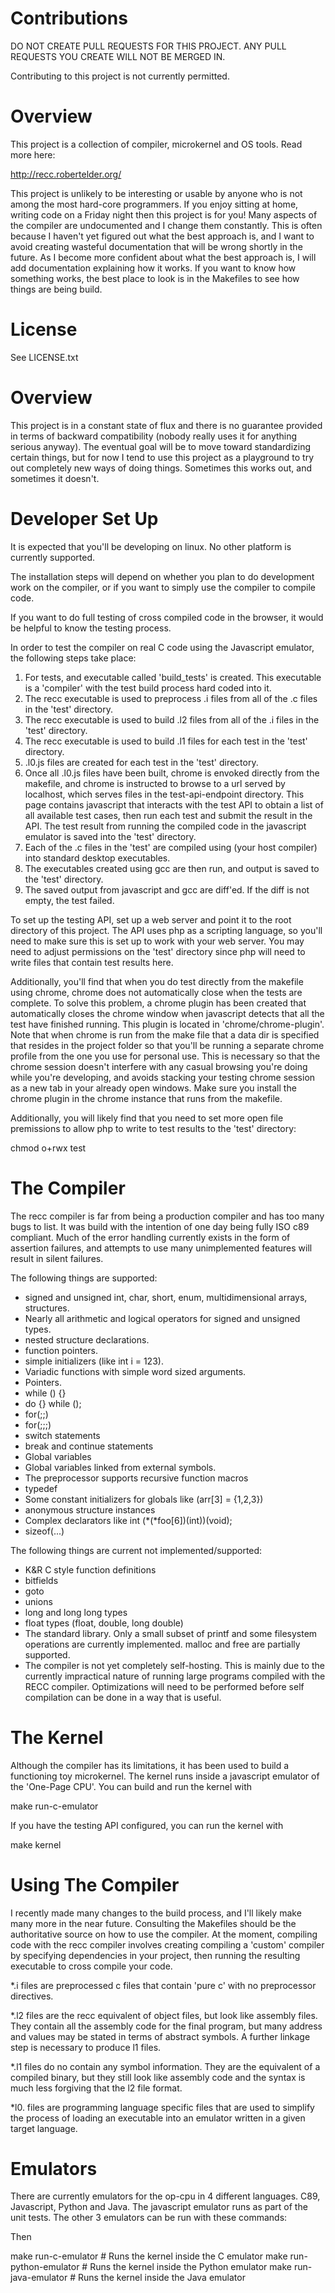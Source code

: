 # Contributions

DO NOT CREATE PULL REQUESTS FOR THIS PROJECT.  ANY PULL REQUESTS YOU CREATE WILL NOT BE MERGED IN.

Contributing to this project is not currently permitted.

# Overview

This project is a collection of compiler, microkernel and OS tools.  Read more here:

http://recc.robertelder.org/

This project is unlikely to be interesting or usable by anyone who is not among the most hard-core programmers.  If you enjoy sitting at home, writing code on a Friday night then this project is for you!  Many aspects of the compiler are undocumented and I change them constantly.  This is often because I haven't yet figured out what the best approach is, and I want to avoid creating wasteful documentation that will be wrong shortly in the future.  As I become more confident about what the best approach is, I will add documentation explaining how it works.  If you want to know how something works, the best place to look is in the Makefiles to see how things are being build.

# License

See LICENSE.txt

# Overview

This project is in a constant state of flux and there is no guarantee provided in terms of backward compatibility (nobody really uses it for anything serious anyway).  The eventual goal will be to move toward standardizing certain things, but for now I tend to use this project as a playground to try out completely new ways of doing things.  Sometimes this works out, and sometimes it doesn't.

# Developer Set Up

It is expected that you'll be developing on linux.  No other platform is currently supported.

The installation steps will depend on whether you plan to do development work on the compiler, or if you want to simply use the compiler to compile code.

If you want to do full testing of cross compiled code in the browser, it would be helpful to know the testing process.

In order to test the compiler on real C code using the Javascript emulator, the following steps take place:

1)  For tests, and executable called 'build_tests' is created.  This executable is a 'compiler' with the test build process hard coded into it.
2)  The recc executable is used to preprocess .i files from all of the .c files in the 'test' directory.
3)  The recc executable is used to build .l2 files from all of the .i files in the 'test' directory.
4)  The recc executable is used to build .l1 files for each test in the 'test' directory.
5)  .l0.js files are created for each test in the 'test' directory.
6)  Once all .l0.js files have been built, chrome is envoked directly from the makefile, and chrome is instructed to browse to a url served by localhost, which serves files in the test-api-endpoint directory.  This page contains javascript that interacts with the test API to obtain a list of all available test cases, then run each test and submit the result in the API.  The test result from running the compiled code in the javascript emulator is saved into the 'test' directory.
7)  Each of the .c files in the 'test' are compiled using (your host compiler) into standard desktop executables.
8)  The executables created using gcc are then run, and output is saved to the 'test' directory.
9)  The saved output from javascript and gcc are diff'ed.  If the diff is not empty, the test failed.

To set up the testing API, set up a web server and point it to the root directory of this project.  The API uses php as a scripting language, so you'll need to make sure this is set up to work with your web server.  You may need to adjust permissions on the 'test' directory since php will need to write files that contain test results here.

Additionally, you'll find that when you do test directly from the makefile using chrome, chrome does not automatically close when the tests are complete.  To solve this problem, a chrome plugin has been created that automatically closes the chrome window when javascript detects that all the test have finished running.  This plugin is located in 'chrome/chrome-plugin'.  Note that when chrome is run from the make file that a data dir is specified that resides in the project folder so that you'll be running a separate chrome profile from the one you use for personal use.  This is necessary so that the chrome session doesn't interfere with any casual browsing you're doing while you're developing, and avoids stacking your testing chrome session as a new tab in your already open windows.  Make sure you install the chrome plugin in the chrome instance that runs from the makefile.

Additionally, you will likely find that you need to set more open file premissions to allow php to write to test results to the 'test' directory:

chmod o+rwx test

# The Compiler

The recc compiler is far from being a production compiler and has too many bugs to list.  It was build with the intention of one day being fully ISO c89 compliant.  Much of the error handling currently exists in the form of assertion failures, and attempts to use many unimplemented features will result in silent failures.

The following things are supported:

-  signed and unsigned int, char, short, enum, multidimensional arrays, structures.
-  Nearly all arithmetic and logical operators for signed and unsigned types.
-  nested structure declarations.
-  function pointers.
-  simple initializers (like int i = 123).
-  Variadic functions with simple word sized arguments.
-  Pointers.
-  while () {}
-  do {} while ();
-  for(;;)
-  for(;;;)
-  switch statements
-  break and continue statements
-  Global variables
-  Global variables linked from external symbols.
-  The preprocessor supports recursive function macros
-  typedef
-  Some constant initializers for globals like (arr[3] = {1,2,3})
-  anonymous structure instances
-  Complex declarators like int (*(*foo[6])(int))(void);
-  sizeof(...)

The following things are current not implemented/supported:

-  K&R C style function definitions
-  bitfields
-  goto
-  unions
-  long and long long types
-  float types (float, double, long double)
-  The standard library.  Only a small subset of printf and some filesystem operations are currently implemented.  malloc and free are partially supported.
-  The compiler is not yet completely self-hosting.  This is mainly due to the currently impractical nature of running large programs compiled with the RECC compiler.  Optimizations will need to be performed before self compilation can be done in a way that is useful.

# The Kernel

Although the compiler has its limitations, it has been used to build a functioning toy microkernel.  The kernel runs inside a javascript emulator of the 'One-Page CPU'.  You can build and run the kernel with

make run-c-emulator

If you have the testing API configured, you can run the kernel with

make kernel

#  Using The Compiler

I recently made many changes to the build process, and I'll likely make many more in the near future.  Consulting the Makefiles should be the authoritative source on how to use the compiler.  At the moment, compiling code with the recc compiler involves creating compiling a 'custom' compiler by specifying dependencies in your project, then running the resulting executable to cross compile your code.

*.i files are preprocessed c files that contain 'pure c' with no preprocessor directives.

*.l2 files are the recc equivalent of object files, but look like assembly files.  They contain all the assembly code for the final program, but many address and values may be stated in terms of abstract symbols.  A further linkage step is necessary to produce l1 files.

*.l1 files do no contain any symbol information.  They are the equivalent of a compiled binary, but they still look like assembly code and the syntax is much less forgiving that the l2 file format. 

*l0.<language extension> files are programming language specific files that are used to simplify the process of loading an executable into an emulator written in a given target language.

# Emulators

There are currently emulators for the op-cpu in 4 different languages.  C89, Javascript, Python and Java.  The javascript emulator runs as part of the unit tests.  The other 3 emulators can be run with these commands:

Then

make run-c-emulator       # Runs the kernel inside the C emulator
make run-python-emulator  # Runs the kernel inside the Python emulator
make run-java-emulator    # Runs the kernel inside the Java emulator

